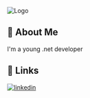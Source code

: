 
![Logo](https://klwebdesign.my/images/1_Dreamztech/career/programmers.png)


## 🚀 About Me
I'm a young .net developer

## 🔗 Links
[![linkedin](https://img.shields.io/badge/linkedin-0A66C2?style=for-the-badge&logo=linkedin&logoColor=white)](https://www.linkedin.com/in/mohammad-mehdi-alipour-9bbbb3268//)
